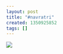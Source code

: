```yaml
---
layout: post
title: "#navratri"
created: 1350925852
tags: []
---
```

![](http://25.media.tumblr.com/tumblr_mcb125ExaO1rsr8w3o1_500.jpg)



